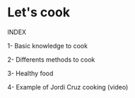 # Let's cook
<p>INDEX</p>
<p>1- B<span lang="en">asic knowledge to cook</span></p>
<p><span lang="en">2- Differents methods to cook</span></p>
<p><span lang="en">3- Healthy food&nbsp;</span></p>
<p><span lang="en">4- Example of Jordi Cruz cooking (video)</span></p>
